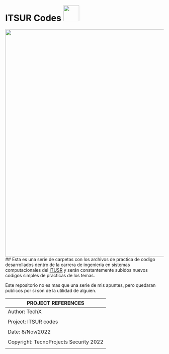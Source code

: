 # ITSUR Codes <img src="https://scontent.fcyw4-1.fna.fbcdn.net/v/t1.6435-9/65315547_1259434267563628_402042512664952832_n.jpg?_nc_cat=108&ccb=1-7&_nc_sid=09cbfe&_nc_eui2=AeHeKXJkIMzNZefMYvKl0P_KkZyduFaYcjWRnJ24VphyNT5nHRqlvfFqhQvguSrDzfzbaYHAYZFyTchcKPdIzoah&_nc_ohc=tGurRVXI5RQAX9HEJCy&_nc_ht=scontent.fcyw4-1.fna&oh=00_AfDIWjTVgTgtouFwz7mNcB4g6t7ojxhxaGmPxbYo8rwuaA&oe=63924CCB" width="50px">

<img src="https://imgs.search.brave.com/v8EaKlS6Yy7T3z9VGMhe5tTRUwFexR4rNiDlDAMO0_E/rs:fit:768:252:1/g:ce/aHR0cHM6Ly93d3cu/dGlqdWFuYS50ZWNu/bS5teC93cC1jb250/ZW50L3VwbG9hZHMv/MjAxNC8xMS9IZWFk/aW5nLUluZy1zaXN0/ZW1hcy03Njh4MjUy/LnBuZw" width="720px">
## Esta es una serie de carpetas con los archivos de practica de codigo desarrollados dentro de la carrera de ingenieria en sistemas computacionales del <a href="http://itsur.edu.mx" tarjet="_blank">ITUSR</a> y serán constantemente subidos nuevos codigos simples de practicas de los temas.

Este repositorio no es mas que una serie de mis apuntes, pero quedaran publicos por si son de la utilidad de alguien.

| PROJECT REFERENCES                       |
|------------------------------------------|
| Author: TechX                            |
|                                          |
| Project: ITSUR codes                     |
|                                          |
| Date: 8/Nov/2022                         |
|                                          |
| Copyright: TecnoProjects Security 2022   |
|                                          |
